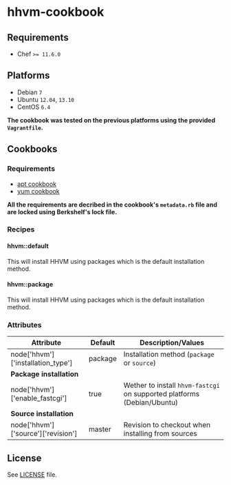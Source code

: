 # hhvm-cookbook

## Requirements

* Chef `>= 11.6.0`

## Platforms

* Debian `7`
* Ubuntu `12.04`, `13.10`
* CentOS `6.4`

**The cookbook was tested on the previous platforms using the provided `Vagrantfile`.**

## Cookbooks

### Requirements

* [apt cookbook](https://github.com/opscode-cookbooks/apt)
* [yum cookbook](https://github.com/opscode-cookbooks/yum)

**All the requirements are decribed in the cookbook's `metadata.rb` file and are locked using Berkshelf's lock file.**

### Recipes

#### hhvm::default

This will install HHVM using packages which is the default installation method.

#### hhvm::package

This will install HHVM using packages which is the default installation method.

### Attributes

| Attribute                          | Default | Description/Values                                                      |
| ---------------------------------- | ------- | ----------------------------------------------------------------------- |
| node['hhvm']['installation_type']  | package | Installation method (`package` or `source`)                             |
| **Package installation**           |         |                                                                         |
| node['hhvm']['enable_fastcgi']     | true    | Wether to install `hhvm-fastcgi` on supported platforms (Debian/Ubuntu) |
| **Source installation**            |         |                                                                         |
| node['hhvm']['source']['revision'] | master  | Revision to checkout when installing from sources                       |

## License

See [LICENSE](LICENSE) file.
